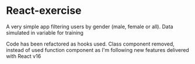 # React-exercise

A very simple app filtering users by gender (male, female or all). Data simulated in variable for training

Code has been refactored as hooks used.
Class component removed, instead of used function component as I'm following new features delivered with
React v16
